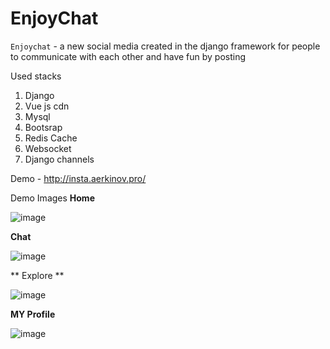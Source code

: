 # EnjoyChat
`Enjoychat` - a new social media created in the django framework for people to communicate with each other and have fun by posting

Used stacks

1. Django
2. Vue js cdn
3. Mysql
4. Bootsrap
5. Redis Cache
6. Websocket
7. Django channels

Demo - http://insta.aerkinov.pro/

Demo Images **Home**

![image](https://user-images.githubusercontent.com/79411900/174643620-8a61775c-2d0b-46f2-8f57-2332f8a51fc5.png)

**Chat**

![image](https://user-images.githubusercontent.com/79411900/174644266-ac082734-6773-4d37-b986-acb1d2e168e8.png)


** Explore **

![image](https://user-images.githubusercontent.com/79411900/174644388-165b3f84-8bfb-4e02-ad3a-b32bf18937ac.png)

**MY Profile**

![image](https://user-images.githubusercontent.com/79411900/174644482-af597278-9fe1-4334-b261-466d62252c09.png)

